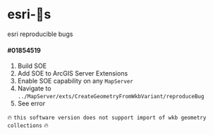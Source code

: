 # esri-🐛s
esri reproducible bugs

#### #01854519

1. Build SOE
1. Add SOE to ArcGIS Server Extensions
1. Enable SOE capability on any `MapServer`
1. Navigate to `../MapServer/exts/CreateGeometryFromWkbVariant/reproduceBug`
1. See error

:fire: `this software version does not support import of wkb geometry collections` :fire:
